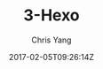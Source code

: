 ---
title: "3-Hexo"
github: https://github.com/yelog/hexo-theme-3-hexo
demo: https://yelog.org/
author: Chris Yang
ssg:
  - Hexo
cms:
  - No Cms
date: 2017-02-05T09:26:14Z
github_branch: master
---